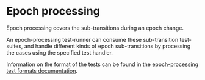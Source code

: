 # Epoch processing

Epoch processing covers the sub-transitions during an epoch change.

An epoch-processing test-runner can consume these sub-transition test-suites,
 and handle different kinds of epoch sub-transitions by processing the cases using the specified test handler.

Information on the format of the tests can be found in the [epoch-processing test formats documentation](../../formats/epoch_processing/README.md).
